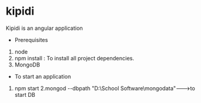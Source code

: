 # kipidi

Kipidi is an angular application

* Prerequisites
1. node 
2. npm install : To install all project dependencies.
3. MongoDB

* To start an application
1. npm start
2.mongod  --dbpath "D:\School Software\mongodata"--->to start DB

